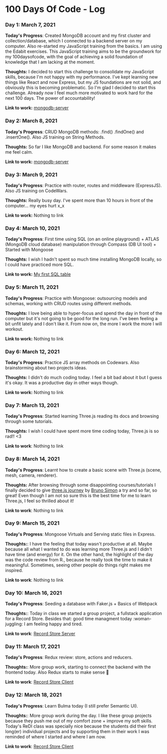 # 100 Days Of Code - Log

### Day 1: March 7, 2021

**Today's Progress**: Created MongoDB account and my first cluster and collection/database, which I connected to a backend server on my computer. Also re-started my JavaScript training from the basics. I am using the Edabit exercises. This JavaScript training aims to be the groundwork for my 100daysofcode, with the goal of achieving a solid foundation of knowledge that I am lacking at the moment.

**Thoughts:** I decided to start this challenge to consolidate my JavaScript skills, because I'm not happy with my performance. I've kept learning new things like React and now Express, but my JS foundations are not solid, and obviously this is becoming problematic. So I'm glad I decided to start this challenge. Already now I feel much more motivated to work hard for the next 100 days. The power of accountability!

**Link to work:** [mongodb-server](https://github.com/laurapacis/mongodb-server/commit/7857f29ee8ab844c88faae83e628f4c83cfa35db)

### Day 2: March 8, 2021

**Today's Progress**: CRUD MongoDB methods: .find() .findOne() and .insertOne(). Also JS training on String Methods.

**Thoughts:** So far I like MongoDB and backend. For some reason it makes me feel calm.

**Link to work:** [mongodb-server](https://github.com/laurapacis/mongodb-server/commit/32b3655fb67ddc303efa378dc68d9acf7ba8be69)

### Day 3: March 9, 2021

**Today's Progress**: Practice with router, routes and middleware (ExpressJS). Also JS training on CodeWars.

**Thoughts:** Really busy day. I've spent more than 10 hours in front of the computer... my eyes hurt x_x

**Link to work:** Nothing to link

### Day 4: March 10, 2021

**Today's Progress**: First time using SQL (on an online playground) + ATLAS (MongoDB cloud database) manipulation through Compass (DB UI tool) + Started with Mongoose

**Thoughts:** I wish I hadn't spent so much time installing MongoDB locally, so I could have practiced more SQL.

**Link to work:** [My first SQL table](http://sqlfiddle.com/#!9/92dbbb/7)

### Day 5: March 11, 2021

**Today's Progress**: Practice with Mongoose: outsourcing models and schemas, working with CRUD routes using different methods.

**Thoughts:** I love being able to hyper-focus and spend the day in front of the computer but it's not going to be good for the long run. I've been feeling a bit unfit lately and I don't like it. From now on, the more I work the more I will workout.

**Link to work:** Nothing to link

### Day 6: March 12, 2021

**Today's Progress**: Practice JS array methods on Codewars. Also brainstorming about two projects ideas.

**Thoughts:** I didn't do much coding today. I feel a bit bad about it but I guess it's okay. It was a productive day in other ways though.

**Link to work:** Nothing to link

### Day 7: March 13, 2021

**Today's Progress**: Started learning Three.js reading its docs and browsing through some tutorials.

**Thoughts:** I wish I could have spent more time coding today, Three.js is so rad!! <3

**Link to work**: Nothing to link

### Day 8: March 14, 2021

**Today's Progress**: Learnt how to create a basic scene with Three.js (scene, mesh, camera, renderer).

**Thoughts:** After browsing through some disappointing courses/tutorials I finally decided to give [three.js journey](https://threejs-journey.xyz/) by [Bruno Simon](https://bruno-simon.com/) a try and so far, so great! Even though I am not so sure this is the best time for me to learn Three.js, I feel so thrilled about it!

**Link to work**: Nothing to link

### Day 9: March 15, 2021

**Today's Progress**: Mongoose Virtuals and Serving static files in Express.

**Thoughts:**: I have the feeling that today wasn't productive at all. Maybe because all what I wanted to do was learning more Three.js and I didn't have time (and energy) for it. On the other hand, the highlight of the day was the code review from R., because he really took the time to make it meaningful. Sometimes, seeing other people do things right makes me inspired.

**Link to work**: Nothing to link

### Day 10: March 16, 2021

**Today's Progress**: Seeding a database with Faker.js + Basics of Webpack

**Thoughts:**: Today in class we started a group project, a fullstack application for a Record Store. Besides that: good time managment today :woman-juggling: I am feeling happy and tired.

**Link to work**: [Record Store Server](https://github.com/Laura-Cindy-Aza/records-store-server)

### Day 11: March 17, 2021

**Today's Progress**: Redux review: store, actions and reducers.

**Thoughts:**: More group work, starting to connect the backend with the frontend today. Also Redux starts to make sense :clap:

**Link to work**: [Record Store Client](https://github.com/Laura-Cindy-Aza/record-store-client)

### Day 12: March 18, 2021

**Today's Progress**: Learn Bulma today (I still prefer Semantic UI).

**Thoughts:**: More group work during the day. I like these group projects because they push me out of my comfort zone + improve my soft skills. Today's ReDI class was specially nice because the students did their first long(er) individual projects and by supporting them in their work I was reminded of where I started and where I am now.

**Link to work**: [Record Store Client](https://github.com/Laura-Cindy-Aza/record-store-client)
